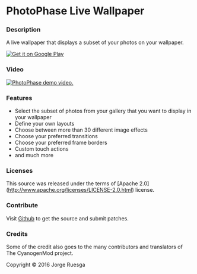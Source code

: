 PhotoPhase Live Wallpaper
=========================

### Description

A live wallpaper that displays a subset of your photos on your wallpaper.

[![Get it on Google Play](https://play.google.com/intl/en_us/badges/images/generic/en_badge_web_generic.png)](https://play.google.com/store/apps/details?id=com.ruesga.android.wallpapers.photophase "Get it on Google Play")

### Video

[![PhotoPhase demo video.](https://img.youtube.com/vi/6T-LPqFBpMQ/0.jpg)](https://www.youtube.com/watch?v=6T-LPqFBpMQ "PhotoPhase demo video.")


### Features

* Select the subset of photos from your gallery that you want to display in your wallpaper
* Define your own layouts
* Choose between more than 30 different image effects
* Choose your preferred transitions
* Choose your preferred frame borders
* Custom touch actions
* and much more


### Licenses

This source was released under the terms of [Apache 2.0] (http://www.apache.org/licenses/LICENSE-2.0.html) license.


### Contribute

Visit [Github](https://github.com/jruesga/PhotoPhase) to get the source and submit patches.


### Credits

Some of the credit also goes to the many contributors and translators of The CyanogenMod project.

Copyright © 2016 Jorge Ruesga
